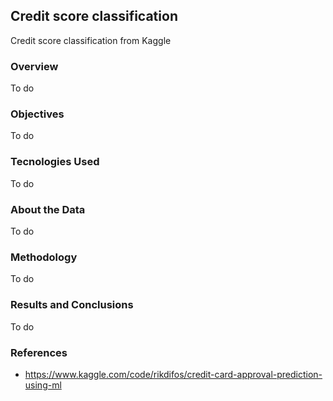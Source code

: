 ## Credit score classification
Credit score classification from Kaggle
### Overview
To do
### Objectives
To do
### Tecnologies Used
To do
### About the Data
To do
### Methodology
To do
### Results and Conclusions
To do
### References
* https://www.kaggle.com/code/rikdifos/credit-card-approval-prediction-using-ml
